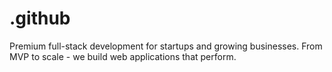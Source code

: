 # .github
Premium full-stack development for startups and growing businesses. From MVP to scale - we build web applications that perform.
